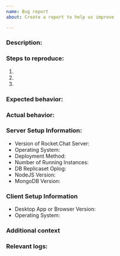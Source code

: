 ```yaml
---
name: Bug report
about: Create a report to help us improve

---
```


<!-- 

Please see our guide for opening issues: https://docs.rocket.chat/contributors/contributing/reporting-issues

If you have questions or are looking for help/support please see: https://docs.rocket.chat/getting-support

If you are experiencing a bug please search our issues to be sure it is not already present: https://github.com/RocketChat/Rocket.Chat/issues

-->

### Description:

<!-- A clear and concise description of what the bug is. -->

### Steps to reproduce:

1. <!-- Go to '...' -->
2. <!-- Click on '....' -->
3. <!-- and so on... -->

### Expected behavior:

<!-- What you expect to happen -->

### Actual behavior:

<!-- What actually happens with SCREENSHOT, if applicable -->

### Server Setup Information:

- Version of Rocket.Chat Server: 
- Operating System: 
- Deployment Method: <!-- snap/docker/tar/etc -->
- Number of Running Instances: 
- DB Replicaset Oplog: 
- NodeJS Version: 
- MongoDB Version:

### Client Setup Information

- Desktop App or Browser Version:
- Operating System:

### Additional context

<!-- Add any other context about the problem here. -->

### Relevant logs:

<!-- Logs from both SERVER and BROWSER -->
<!-- For more information about collecting logs please see: https://rocket.chat/docs/contributing/reporting-issues#gathering-logs -->
